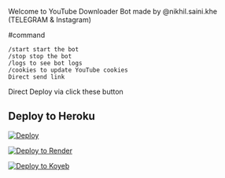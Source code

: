 Welcome to YouTube Downloader Bot made by @nikhil.saini.khe (TELEGRAM & Instagram)

#command
```
/start start the bot
/stop stop the bot
/logs to see bot logs
/cookies to update YouTube cookies
Direct send link
```
Direct Deploy via click these button 

## Deploy to Heroku

[![Deploy](https://www.herokucdn.com/deploy/button.svg)](https://heroku.com/deploy?template=https://github.com/nikhilsaini098/YouTube-Downloader-Bot)

[![Deploy to Render](https://render.com/images/deploy-to-render-button.svg)](https://render.com/deploy?repo=https://github.com/nikhilsaini098/YouTube-Downloader-Bot)

[![Deploy to Koyeb](https://www.koyeb.com/static/images/deploy/button.svg)](https://app.koyeb.com/deploy?name=YouTube-Downloader-Bot&repository=nikhilsaini098%2FYouTube-Downloader-Bot&branch=main&instance_type=free&instances_min=0)
